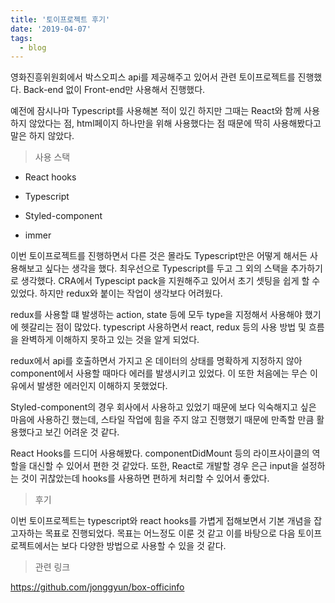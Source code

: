 ```yaml
---
title: '토이프로젝트 후기'
date: '2019-04-07'
tags:
  - blog
---
```


영화진흥위원회에서 박스오피스 api를 제공해주고 있어서 관련 토이프로젝트를 진행했다. Back-end 없이 Front-end만 사용해서 진행했다.

예전에 잠시나마 Typescript를 사용해본 적이 있긴 하지만 그때는 React와 함께 사용하지 않았다는 점, html페이지 하나만을 위해 사용했다는 점 때문에 딱히 사용해봤다고 말은 하지 않았다.

> 사용 스택

- React hooks

- Typescript

- Styled-component

- immer

이번 토이프로젝트를 진행하면서 다른 것은 몰라도 Typescript만은 어떻게 해서든 사용해보고 싶다는 생각을 했다. 최우선으로 Typescript를 두고 그 외의 스택을 추가하기로 생각했다. CRA에서 Typescipt pack을 지원해주고 있어서 초기 셋팅을 쉽게 할 수 있었다. 하지만 redux와 붙이는 작업이 생각보다 어려웠다.

redux를 사용할 떄 발생하는 action, state 등에 모두 type을 지정해서 사용해야 했기에 헷갈리는 점이 많았다. typescript 사용하면서 react, redux 등의 사용 방법 및 흐름을 완벽하게 이해하지 못하고 있는 것을 알게 되었다.

redux에서 api를 호출하면서 가지고 온 데이터의 상태를 명확하게 지정하지 않아 component에서 사용할 때마다 에러를 발생시키고 있었다. 이 또한 처음에는 무슨 이유에서 발생한 에러인지 이해하지 못했었다.

Styled-component의 경우 회사에서 사용하고 있었기 때문에 보다 익숙해지고 싶은 마음에 사용하긴 했는데, 스타일 작업에 힘을 주지 않고 진행했기 때문에 만족할 만큼 활용했다고 보긴 어려운 것 같다.

React Hooks를 드디어 사용해봤다. componentDidMount 등의 라이프사이클의 역할을 대신할 수 있어서 편한 것 같았다. 또한, React로 개발할 경우 은근 input을 설정하는 것이 귀찮았는데 hooks를 사용하면 편하게 처리할 수 있어서 좋았다.

> 후기

이번 토이프로젝트는 typescript와 react hooks를 가볍게 접해보면서 기본 개념을 잡고자하는 목표로 진행되었다. 목표는 어느정도 이룬 것 같고 이를 바탕으로 다음 토이프로젝트에서는 보다 다양한 방법으로 사용할 수 있을 것 같다.

> 관련 링크

https://github.com/jonggyun/box-officinfo
